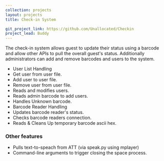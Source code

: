 ```yaml
---
collection: projects
layout: projects
title: Check-in System

git_project_link: https://github.com/Unallocated/Checkin
project_lead: Buddy
---
```

The check-in system allows guest to update their status using a barcode and allow other APIs to pull the overall
guest's status. Additionally administrators can add and remove barcodes and users to the system.

 * User List Handling
 * Get user from user file.
 * Add user to user file.
 * Remove user from user file.
 * Reads and modifies users.
 * Reads admin barcode to add users.
 * Handles Unknown barcode.
 * Barcode Reader Handling
 * Updates barcode reader's status.
 * Checks barcode readers connection.
 * Reads & Cleans Up temporary barcode ascii hex.

### Other features
 * Pulls text-to-speach from ATT (via speak.py using mplayer)
 * Command-line arguments to trigger closing the space process.

